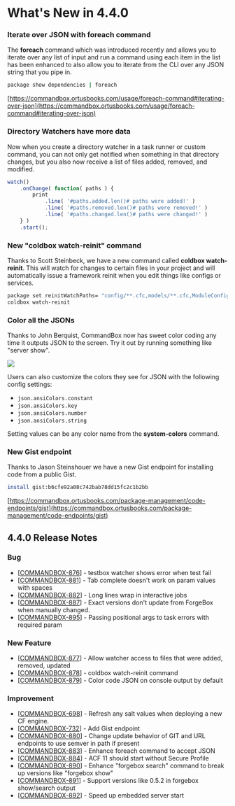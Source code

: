 # What's New in 4.4.0

### &#x20;Iterate over JSON with foreach command

The **foreach** command which was introduced recently and allows you to iterate over any list of input and run a command using each item in the list has been enhanced to also allow you to iterate from the CLI over any JSON string that you pipe in.

```bash
package show dependencies | foreach
```

[https://commandbox.ortusbooks.com/usage/foreach-command#iterating-over-json](https://commandbox.ortusbooks.com/usage/foreach-command#iterating-over-json)

### Directory Watchers have more data

Now when you create a directory watcher in a task runner or custom command, you can not only get notified when something in that directory changes, but you also now receive a list of files added, removed, and modified.

```javascript
watch()
    .onChange( function( paths ) {
        print
            .line( '#paths.added.len()# paths were added!' )
            .line( '#paths.removed.len()# paths were removed!' )
            .line( '#paths.changed.len()# paths were changed!' )            ;
    } )
    .start();
```

### New "coldbox watch-reinit" command

Thanks to Scott Steinbeck, we have a new command called **coldbox watch-reinit**.  This will watch for changes to certain files in your project and will automatically issue a framework reinit when you edit things like configs or services. &#x20;

```bash
package set reinitWatchPaths= "config/**.cfc,models/**.cfc,ModuleConfig.cfc"
coldbox watch-reinit
```

### Color all the JSONs

Thanks to John Berquist, CommandBox now has sweet color coding any time it outputs JSON to the screen.  Try it out by running something like "server show".&#x20;

![](https://www.ortussolutions.com/\_\_media/colored\_JSON.png)

Users can also customize the colors they see for JSON with the following config settings:

* `json.ansiColors.constant`
* `json.ansiColors.key`
* `json.ansiColors.number`
* `json.ansiColors.string`

Setting values can be any color name from the **system-colors** command.

### New Gist endpoint

Thanks to Jason Steinshouer we have a new Gist endpoint for installing code from a public Gist.

```bash
install gist:b6cfe92a08c742bab78dd15fc2c1b2bb
```

[https://commandbox.ortusbooks.com/package-management/code-endpoints/gist](https://commandbox.ortusbooks.com/package-management/code-endpoints/gist)

## 4.4.0 Release Notes

### Bug

* \[[COMMANDBOX-876](https://ortussolutions.atlassian.net/browse/COMMANDBOX-876)] - testbox watcher shows error when test fail
* \[[COMMANDBOX-881](https://ortussolutions.atlassian.net/browse/COMMANDBOX-881)] - Tab complete doesn't work on param values with spaces
* \[[COMMANDBOX-882](https://ortussolutions.atlassian.net/browse/COMMANDBOX-882)] - Long lines wrap in interactive jobs
* \[[COMMANDBOX-887](https://ortussolutions.atlassian.net/browse/COMMANDBOX-887)] - Exact versions don't update from ForgeBox when manually changed.
* \[[COMMANDBOX-895](https://ortussolutions.atlassian.net/browse/COMMANDBOX-895)] - Passing positional args to task errors with required param

### New Feature

* \[[COMMANDBOX-877](https://ortussolutions.atlassian.net/browse/COMMANDBOX-877)] - Allow watcher access to files that were added, removed, updated
* \[[COMMANDBOX-878](https://ortussolutions.atlassian.net/browse/COMMANDBOX-878)] - coldbox watch-reinit command
* \[[COMMANDBOX-879](https://ortussolutions.atlassian.net/browse/COMMANDBOX-879)] - Color code JSON on console output by default

### Improvement

* \[[COMMANDBOX-698](https://ortussolutions.atlassian.net/browse/COMMANDBOX-698)] - Refresh any salt values when deploying a new CF engine.
* \[[COMMANDBOX-732](https://ortussolutions.atlassian.net/browse/COMMANDBOX-732)] - Add Gist endpoint
* \[[COMMANDBOX-880](https://ortussolutions.atlassian.net/browse/COMMANDBOX-880)] - Change update behavior of GIT and URL endpoints to use semver in path if present
* \[[COMMANDBOX-883](https://ortussolutions.atlassian.net/browse/COMMANDBOX-883)] - Enhance foreach command to accept JSON
* \[[COMMANDBOX-884](https://ortussolutions.atlassian.net/browse/COMMANDBOX-884)] - ACF 11 should start without Secure Profile
* \[[COMMANDBOX-890](https://ortussolutions.atlassian.net/browse/COMMANDBOX-890)] - Enhance "forgebox search" command to break up versions like "forgebox show"
* \[[COMMANDBOX-891](https://ortussolutions.atlassian.net/browse/COMMANDBOX-891)] - Support versions like 0.5.2 in forgebox show/search output
* \[[COMMANDBOX-892](https://ortussolutions.atlassian.net/browse/COMMANDBOX-892)] - Speed up embedded server start
